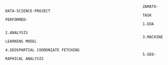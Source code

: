                                                                  ZAMATO-DATA-SCIENCE-PROJECT
                                                                 TASK PERFORMED-
                                                                 1.EDA
                                                                 2.ANALYSIS
                                                                 3.MACHINE LEARNING MODEL
                                                                 4.GEOSPARTIAL COORDNIATE FETCHING
                                                                 5.GEO-RAPHICAL ANALYSIS
                                                              
